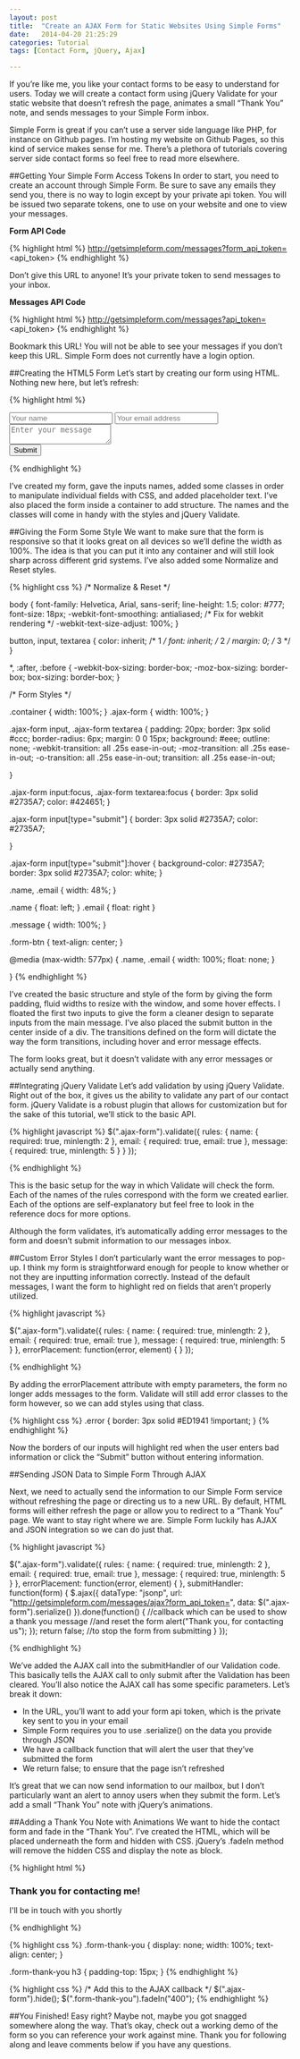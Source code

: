```yaml
---
layout: post
title:  "Create an AJAX Form for Static Websites Using Simple Forms"
date:   2014-04-20 21:25:29
categories: Tutorial
tags: [Contact Form, jQuery, Ajax]

---
```


If you’re like me, you like your contact forms to be easy to understand for users. Today we will create a contact form using jQuery Validate for your static website that doesn’t refresh the page, animates a small “Thank You” note, and sends messages to your Simple Form inbox. 

Simple Form is great if you can’t use a server side language like PHP, for instance on Github pages. I’m hosting my website on Github Pages, so this kind of service makes sense for me. There’s a plethora of tutorials covering server side contact forms so feel free to read more elsewhere. 

<!--break-->

##Getting Your Simple Form Access Tokens
In order to start, you need to create an account through Simple Form. Be sure to save any emails they send you, there is no way to login except by your private api token. You will be issued two separate tokens, one to use on your website and one to view your messages. 

**Form API Code**

{% highlight html %}
http://getsimpleform.com/messages?form_api_token=<api_token>
{% endhighlight %}

Don’t give this URL to anyone! It’s your private token to send messages to your inbox.

**Messages API Code**

{% highlight html %}
http://getsimpleform.com/messages?api_token=<api_token>
{% endhighlight %}

Bookmark this URL! You will not be able to see your messages if you don’t keep this URL. Simple Form does not currently have a login option.

##Creating the HTML5 Form
Let’s start by creating our form using HTML. Nothing new here, but let’s refresh:

{% highlight html %}
<div class=”container”>
  <form action="#" class="ajax-form">
    <input type="text" class="name" name="name" placeholder="Your name">
    <input type="text" class="email" name="email" placeholder="Your email address">
    <textarea name="message" class="message" placeholder="Enter your message"></textarea>
    <div class="form-btn">
      <input type="submit" class="submit" value="Submit">
    </div>
  </form>
</div>
{% endhighlight %}


I’ve created my form, gave the inputs names, added some classes in order to manipulate individual fields with CSS, and added placeholder text. I’ve also placed the form inside a container to add structure. The names and the classes will come in handy with the styles and jQuery Validate.

##Giving the Form Some Style
We want to make sure that the form is responsive so that it looks great on all devices so we’ll define the width as 100%. The idea is that you can put it into any container and will still look sharp across different grid systems. I’ve also added some Normalize and Reset styles.

{% highlight css %}
/* Normalize & Reset */

body {
    font-family: Helvetica, Arial, sans-serif;
    line-height: 1.5;
    color: #777;
    font-size: 18px;
    -webkit-font-smoothing: antialiased; /* Fix for webkit rendering */
    -webkit-text-size-adjust: 100%;
}

button,
input,
textarea {
    color: inherit; /* 1 */
    font: inherit; /* 2 */
    margin: 0; /* 3 */
}

*, :after, :before {
    -webkit-box-sizing: border-box;
    -moz-box-sizing: border-box;
    box-sizing: border-box;
}

/* Form Styles */

.container { width: 100%; }
.ajax-form { width: 100%; }

.ajax-form input, 
.ajax-form textarea {
  padding: 20px;
  border: 3px solid #ccc;
  border-radius: 6px;
  margin: 0 0 15px;
  background: #eee;
    outline: none;
  -webkit-transition: all .25s ease-in-out;
      -moz-transition: all .25s ease-in-out;
      -o-transition: all .25s ease-in-out;
      transition: all .25s ease-in-out; 

}

.ajax-form input:focus, 
.ajax-form textarea:focus {
  border: 3px solid #2735A7;
  color: #424651;
}

.ajax-form input[type="submit"] {
      border: 3px solid #2735A7;
  color: #2735A7;

}

.ajax-form input[type="submit"]:hover {
    background-color: #2735A7;
      border: 3px solid #2735A7;
    color: white;
}

.name, .email { width: 48%; }

.name { float: left; }
.email { float: right }

.message { width: 100%; }

.form-btn { text-align: center; }

@media (max-width: 577px) {
  .name, .email { 
    width: 100%; 
    float: none;
  }

}
{% endhighlight %}

I’ve created the basic structure and style of the form by giving the form padding, fluid widths to resize with the window, and some hover effects. I floated the first two inputs to give the form a cleaner design to separate inputs from the main message. I’ve also placed the submit button in the center inside of a div. The transitions defined on the form will dictate the way the form transitions, including hover and error message effects.

The form looks great, but it doesn’t validate with any error messages or actually send anything.

##Integrating jQuery Validate
Let’s add validation by using jQuery Validate. Right out of the box, it gives us the ability to validate any part of our contact form. jQuery Validate is a robust plugin that allows for customization but for the sake of this tutorial, we’ll stick to the basic API. 

{% highlight javascript %}
$(".ajax-form").validate({
    rules: {
      name: {
        required: true,
        minlength: 2
      },
      email: {
        required: true,
        email: true
      },
      message: {
        required: true,
        minlength: 5
    }
  }
});

{% endhighlight %}

This is the basic setup for the way in which Validate will check the form. Each of the names of the rules correspond with the form we created earlier. Each of the options are self-explanatory but feel free to look in the reference docs for more options. 

Although the form validates, it’s automatically adding error messages to the form and doesn’t submit information to our messages inbox. 

##Custom Error Styles
I don’t particularly want the error messages to pop-up. I think my form is straightforward enough for people to know whether or not they are inputting information correctly. Instead of the default messages, I want the form to highlight red on fields that aren’t properly utilized.

{% highlight javascript %}

$(".ajax-form").validate({
    rules: {
      name: {
        required: true,
        minlength: 2
      },
      email: {
        required: true,
        email: true
      },
      message: {
        required: true,
        minlength: 5
    }
  },
  errorPlacement: function(error, element) {
  }
});

{% endhighlight %}

By adding the errorPlacement attribute with empty parameters, the form no longer adds messages to the form. Validate will still add error classes to the form however, so we can add styles using that class.

{% highlight css %}
.error { border: 3px solid #ED1941 !important; }
{% endhighlight %}

Now the borders of our inputs will highlight red when the user enters bad information or click the “Submit” button without entering information.

##Sending JSON Data to Simple Form Through AJAX

Next, we need to actually send the information to our Simple Form service without refreshing the page or directing us to a new URL. By default, HTML forms will either refresh the page or allow you to redirect to a “Thank You” page. We want to stay right where we are. Simple Form luckily has AJAX and JSON integration so we can do just that.
 
{% highlight javascript %}

$(".ajax-form").validate({
    rules: {
      name: {
        required: true,
        minlength: 2
      },
      email: {
        required: true,
        email: true
      },
      message: {
        required: true,
        minlength: 5
    }
  },
  errorPlacement: function(error, element) {
  },
  submitHandler: function(form) {
    $.ajax({
      dataType: "jsonp",
      url: "http://getsimpleform.com/messages/ajax?form_api_token=<api-token>",
      data: $(".ajax-form").serialize()
    }).done(function() {
      //callback which can be used to show a thank you message
      //and reset the form
       alert("Thank you, for contacting us");
    });
      return false; //to stop the form from submitting
    }
  });

{% endhighlight %}

We’ve added the AJAX call into the submitHandler of our Validation code. This basically tells the AJAX call to only submit after the Validation has been cleared. You’ll also notice the AJAX call has some specific parameters. Let’s break it down:
* In the URL, you’ll want to add your form api token, which is the private key sent to you in your email
* Simple Form requires you to use  .serialize() on the data you provide through JSON
* We have a callback function that will alert the user that they’ve submitted the form
* We return false; to ensure that the page isn’t refreshed

It’s great that we can now send information to our mailbox, but I don’t particularly want an alert to annoy users when they submit the form. Let’s add a small “Thank You” note with jQuery’s animations.

##Adding a Thank You Note with Animations
We want to hide the contact form and fade in the “Thank You”. I’ve created the HTML, which will be placed underneath the form and hidden with CSS. jQuery’s .fadeIn method will remove the hidden CSS and display the note as block. 

{% highlight html %}
<div class="form-thank-you">
  <h3>Thank you for contacting me!</h3>
  <p>I'll be in touch with you shortly</p>
</div> 
{% endhighlight %}

{% highlight css %}
.form-thank-you {
  display: none;
  width: 100%;
  text-align: center;
}

.form-thank-you h3 { padding-top: 15px; }
{% endhighlight %}

{% highlight css %}
/* Add this to the AJAX callback */
 $(".ajax-form").hide();
 $(".form-thank-you").fadeIn("400");
{% endhighlight %}

##You Finished!
Easy right? Maybe not, maybe you got snagged somewhere along the way. That’s okay, check out a working demo of the form so you can reference your work against mine. Thank you for following along and leave comments below if you have any questions.
